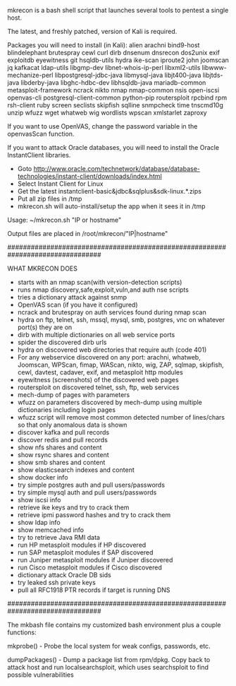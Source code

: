mkrecon is a bash shell script that launches several tools to pentest a single host.

The latest, and freshly patched, version of Kali is required.

Packages you will need to install (in Kali): alien arachni bind9-host blindelephant brutespray cewl curl dirb dnsenum dnsrecon dos2unix exif exploitdb eyewitness git hsqldb-utils hydra ike-scan iproute2 john joomscan jq kafkacat ldap-utils libgmp-dev libnet-whois-ip-perl libxml2-utils libwww-mechanize-perl libpostgresql-jdbc-java libmysql-java libjt400-java libjtds-java libderby-java libghc-hdbc-dev libhsqldb-java mariadb-common metasploit-framework ncrack nikto nmap nmap-common nsis open-iscsi openvas-cli postgresql-client-common python-pip routersploit rpcbind rpm rsh-client ruby screen seclists skipfish sqlline snmpcheck time tnscmd10g unzip wfuzz wget whatweb wig wordlists wpscan xmlstarlet zaproxy

If you want to use OpenVAS, change the password variable in the openvasScan function.

If you want to attack Oracle databases, you will need to install the Oracle InstantClient libraries.
- Goto http://www.oracle.com/technetwork/database/database-technologies/instant-client/downloads/index.html
- Select  Instant Client for Linux
- Get the latest instantclient-basic&jdbc&sqlplus&sdk-linux.*.zips
- Put all zip files in /tmp
- mkrecon.sh will auto-install/setup the app when it sees it in /tmp

Usage: ~/mkrecon.sh "IP or hostname"

Output files are placed in /root/mkrecon/"IP|hostname"

################################################################################

WHAT MKRECON DOES
- starts with an nmap scan(with version-detection scripts)
- runs nmap discovery,safe,exploit,vuln,and auth nse scripts
- tries a dictionary attack against snmp
- OpenVAS scan (if you have it configured)
- ncrack and brutespray on auth services found during nmap scan
- hydra on ftp, telnet, ssh, mssql, mysql, smb, postgres, vnc on whatever port(s) they are on
- dirb with multiple dictionaries on all web service ports
- spider the discovered dirb urls
- hydra on discovered web directories that require auth (code 401)
- For any webservice discovered on any port: arachni, whatweb, Joomscan, WPScan, fimap, WAScan, nikto, wig, ZAP, sqlmap, skipfish, cewl, davtest, cadaver, exif, and metasploit http modules
- eyewitness (screenshots) of the discovered web pages
- routersploit on discovered telnet, ssh, ftp, web services
- mech-dump of pages with parameters
- wfuzz on parameters discovered by mech-dump using multiple dictionaries including login pages
- wfuzz script will remove most common detected number of lines/chars so that only anomalous data is shown
- discover kafka and pull records
- discover redis and pull records
- show nfs shares and content
- show rsync shares and content
- show smb shares and content
- show elasticsearch indexes and content
- show docker info
- try simple postgres auth and pull users/passwords
- try simple mysql auth and pull users/passwords
- show iscsi info
- retrieve ike keys and try to crack them
- retrieve ipmi password hashes and try to crack them
- show ldap info
- show memcached info
- try to retrieve Java RMI data
- run HP metasploit modules if HP discovered
- run SAP metasploit modules if SAP discovered
- run Juniper metasploit modules if Juniper discovered
- run Cisco metasploit modules if Cisco discovered
- dictionary attack Oracle DB sids
- try leaked ssh private keys
- pull all RFC1918 PTR records if target is running DNS


################################################################################

The mkbash file contains my customized bash environment plus a couple functions:

mkprobe() - Probe the local system for weak configs, passwords, etc.

dumpPackages() - Dump a package list from rpm/dpkg.  Copy back to attack host and run localsearchsploit, which uses searchsploit to find possible vulnerabilities
